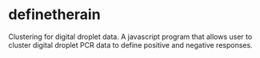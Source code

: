 definetherain
=============

Clustering for digital droplet data. A javascript program that allows user to cluster digital droplet PCR data to define positive and negative responses.
